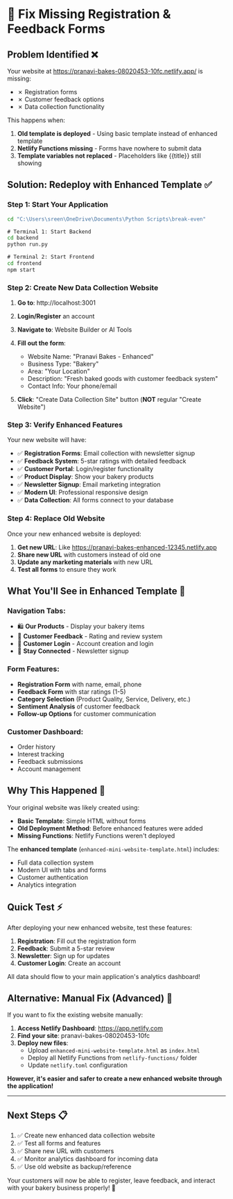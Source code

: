 # 🔧 Fix Missing Registration & Feedback Forms

## Problem Identified ❌
Your website at https://pranavi-bakes-08020453-10fc.netlify.app/ is missing:
- ✗ Registration forms
- ✗ Customer feedback options
- ✗ Data collection functionality

This happens when:
1. **Old template is deployed** - Using basic template instead of enhanced template
2. **Netlify Functions missing** - Forms have nowhere to submit data
3. **Template variables not replaced** - Placeholders like {{title}} still showing

## Solution: Redeploy with Enhanced Template ✅

### Step 1: Start Your Application
```cmd
cd "C:\Users\sreen\OneDrive\Documents\Python Scripts\break-even"

# Terminal 1: Start Backend
cd backend
python run.py

# Terminal 2: Start Frontend  
cd frontend
npm start
```

### Step 2: Create New Data Collection Website
1. **Go to**: http://localhost:3001
2. **Login/Register** an account
3. **Navigate to**: Website Builder or AI Tools
4. **Fill out the form**:
   - Website Name: "Pranavi Bakes - Enhanced" 
   - Business Type: "Bakery"
   - Area: "Your Location"
   - Description: "Fresh baked goods with customer feedback system"
   - Contact Info: Your phone/email

5. **Click**: "Create Data Collection Site" button (**NOT** regular "Create Website")

### Step 3: Verify Enhanced Features
Your new website will have:
- ✅ **Registration Forms**: Email collection with newsletter signup
- ✅ **Feedback System**: 5-star ratings with detailed feedback
- ✅ **Customer Portal**: Login/register functionality  
- ✅ **Product Display**: Show your bakery products
- ✅ **Newsletter Signup**: Email marketing integration
- ✅ **Modern UI**: Professional responsive design
- ✅ **Data Collection**: All forms connect to your database

### Step 4: Replace Old Website
Once your new enhanced website is deployed:
1. **Get new URL**: Like https://pranavi-bakes-enhanced-12345.netlify.app
2. **Share new URL** with customers instead of old one
3. **Update any marketing materials** with new URL
4. **Test all forms** to ensure they work

## What You'll See in Enhanced Template 🎯

### Navigation Tabs:
- 🛍️ **Our Products** - Display your bakery items
- 💬 **Customer Feedback** - Rating and review system
- 👤 **Customer Login** - Account creation and login
- 📧 **Stay Connected** - Newsletter signup

### Form Features:
- **Registration Form** with name, email, phone
- **Feedback Form** with star ratings (1-5)
- **Category Selection** (Product Quality, Service, Delivery, etc.)
- **Sentiment Analysis** of customer feedback
- **Follow-up Options** for customer communication

### Customer Dashboard:
- Order history
- Interest tracking  
- Feedback submissions
- Account management

## Why This Happened 🤔

Your original website was likely created using:
- **Basic Template**: Simple HTML without forms
- **Old Deployment Method**: Before enhanced features were added
- **Missing Functions**: Netlify Functions weren't deployed

The **enhanced template** (`enhanced-mini-website-template.html`) includes:
- Full data collection system
- Modern UI with tabs and forms
- Customer authentication
- Analytics integration

## Quick Test ⚡
After deploying your new enhanced website, test these features:
1. **Registration**: Fill out the registration form
2. **Feedback**: Submit a 5-star review
3. **Newsletter**: Sign up for updates
4. **Customer Login**: Create an account

All data should flow to your main application's analytics dashboard!

## Alternative: Manual Fix (Advanced) 🔧

If you want to fix the existing website manually:

1. **Access Netlify Dashboard**: https://app.netlify.com
2. **Find your site**: pranavi-bakes-08020453-10fc
3. **Deploy new files**:
   - Upload `enhanced-mini-website-template.html` as `index.html`
   - Deploy all Netlify Functions from `netlify-functions/` folder
   - Update `netlify.toml` configuration

**However, it's easier and safer to create a new enhanced website through the application!**

---

## Next Steps 📋
1. ✅ Create new enhanced data collection website
2. ✅ Test all forms and features  
3. ✅ Share new URL with customers
4. ✅ Monitor analytics dashboard for incoming data
5. ✅ Use old website as backup/reference

Your customers will now be able to register, leave feedback, and interact with your bakery business properly! 🎉
